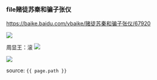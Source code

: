### file赌徒苏秦和骗子张仪
https://baike.baidu.com/vbaike/赌徒苏秦和骗子张仪/67920

<img src="https://bkimg.cdn.bcebos.com/pic/ae51f3deb48f8c5494ee6339dd633af5e0fe9925d1d8">

周显王：滚
<img src="https://bkimg.cdn.bcebos.com/pic/d31b0ef41bd5ad6eddc487f966812edbb6fd526696c7?x-bce-process=image/crop,x_0,y_13000,w_730,h_400">

<img src="https://bkimg.cdn.bcebos.com/pic/d31b0ef41bd5ad6eddc487f966812edbb6fd526696c7?x-bce-process=image/crop,x_0,y_52220,w_730,h_1000">

source: `{{ page.path }}`
